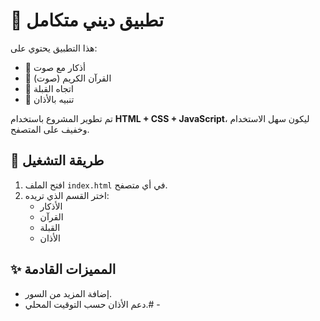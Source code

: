 # 🕌 تطبيق ديني متكامل

هذا التطبيق يحتوي على:
- 📿 أذكار مع صوت
- 📖 القرآن الكريم (صوت)
- 🧭 اتجاه القبلة
- 📢 تنبيه بالأذان

تم تطوير المشروع باستخدام **HTML + CSS + JavaScript**، ليكون سهل الاستخدام وخفيف على المتصفح.

## 🚀 طريقة التشغيل
1. افتح الملف `index.html` في أي متصفح.
2. اختر القسم الذي تريده:
   - الأذكار
   - القرآن
   - القبلة
   - الأذان

## ✨ المميزات القادمة
- إضافة المزيد من السور.
- دعم الأذان حسب التوقيت المحلي.# -
